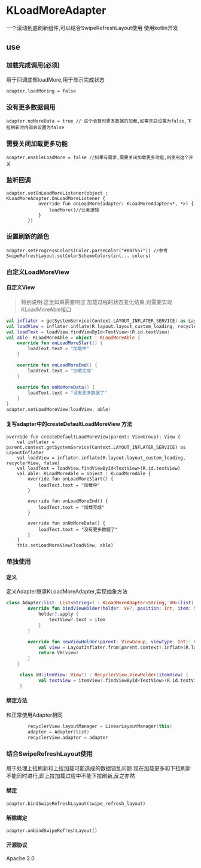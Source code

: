 # KLoadMoreAdapter

一个滚动到底刷新组件,可以结合SwipeRefreshLayout使用
使用kotlin开发

## use

### 加载完成调用(必须)
用于回调底部loadMore,用于显示完成状态
```
adapter.loadMoring = false
```

### 没有更多数据调用

```
adapter.noMoreData = true // 这个会暂时更多数据的加载,如需开启设置为false,下拉刷新时内部会设置为false
```

### 需要关闭加载更多功能
```
adapter.enableLoadMore = false //如果有需求,需要关闭加载更多功能,则使用这个开关
```

### 监听回调
```
adapter.setOnLoadMoreListener(object : KLoadMoreAdapter.OnLoadMoreListener {
            override fun onLoadMore(adapter: KLoadMoreAdapter<*, *>) {
                loadMore()//业务逻辑
            }
        })
```

### 设置刷新的颜色
```
adapter.setProgressColors(Color.parseColor("#007557")) //参考SwipeRefreshLayout.setColorSchemeColors(int... colors)
```

### 自定义LoadMoreView

#### 自定义View
> 特别说明:这里如果需要响应 加载过程的状态变化结束,则需要实现KLoadMoreAble接口

```kotlin
val inflater = getSystemService(Context.LAYOUT_INFLATER_SERVICE) as LayoutInflater
val loadView = inflater.inflate(R.layout.layout_custom_loading, recyclerView, false)
val loadText = loadView.findViewById<TextView>(R.id.textView)
val able: KLoadMoreAble = object : KLoadMoreAble {
    override fun onLoadMoreStart() {
        loadText.text = "加载中"
    }

    override fun onLoadMoreEnd() {
        loadText.text = "加载完成"
    }

    override fun onNoMoreData() {
        loadText.text = "没有更多数据了"
    }
}
adapter.setLoadMoreView(loadView, able)
```

#### 复写adapter中的createDefaultLoadMoreView 方法
```
override fun createDefaultLoadMoreView(parent: ViewGroup): View {
    val inflater = parent.context.getSystemService(Context.LAYOUT_INFLATER_SERVICE) as LayoutInflater
    val loadView = inflater.inflate(R.layout.layout_custom_loading, recyclerView, false)
    val loadText = loadView.findViewById<TextView>(R.id.textView)
    val able: KLoadMoreAble = object : KLoadMoreAble {
        override fun onLoadMoreStart() {
            loadText.text = "加载中"
        }

        override fun onLoadMoreEnd() {
            loadText.text = "加载完成"
        }

        override fun onNoMoreData() {
            loadText.text = "没有更多数据了"
        }
    }
    this.setLoadMoreView(loadView, able)
```

### 单独使用

#### 定义
定义Adapter继承KLoadMoreAdapter,实现抽象方法

```kotlin
class Adapter(list: List<String>) : KLoadMoreAdapter<String, VH>(list) {
        override fun bindViewHolder(holder: VH?, position: Int, item: String) {
            holder?.apply {
                textView?.text = item
            }
        }

        override fun newViewHolder(parent: ViewGroup, viewType: Int): VH {
            val view = LayoutInflater.from(parent.context).inflate(R.layout.item_text, parent, false)
            return VH(view)
        }
    }

     class VH(itemView: View?) : RecyclerView.ViewHolder(itemView) {
            val textView = itemView?.findViewById<TextView>(R.id.textView)
     }
```

#### 绑定方法

和正常使用Adapter相同

```kotlin
        recyclerView.layoutManager = LinearLayoutManager(this)
        adapter = Adapter(list)
        recyclerView.adapter = adapter
```

### 结合SwipeRefreshLayout使用

用于处理上拉刷新和上拉加载可能造成的数据错乱问题
现在加载更多和下拉刷新不能同时进行,即上拉加载过程中不能下拉刷新,反之亦然

#### 绑定
```
adapter.bindSwipeRefreshLayout(swipe_refresh_layout)
```

#### 解除绑定
```
adapter.unbindSwipeRefreshLayout()
```


#### 开源协议
Apache 2.0